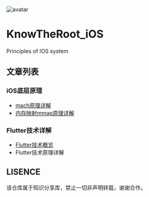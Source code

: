 ![avatar](https://github.com/knowtheroot/KnowTheRoot_iOS/blob/master/Resources/Imgs/Main_Banner.png)
# KnowTheRoot_iOS
Principles of IOS system

## 文章列表

### iOS底层原理  
- [mach原理详解](https://github.com/knowtheroot/KnowTheRoot_iOS/blob/master/%E5%BA%95%E5%B1%82%E7%B3%BB%E7%BB%9F/Mach%E8%AF%A6%E8%A7%A3.md)
- [内存映射mmap原理详解](https://github.com/knowtheroot/KnowTheRoot_iOS/blob/master/%E5%BA%95%E5%B1%82%E7%B3%BB%E7%BB%9F/%E5%86%85%E5%AD%98%E6%98%A0%E5%B0%84mmap%E8%AF%A6%E8%A7%A3.md)

### Flutter技术详解
- [Flutter技术概览](https://github.com/knowtheroot/KnowTheRoot_iOS/blob/master/%E8%B7%A8%E5%B9%B3%E5%8F%B0%E5%8E%9F%E7%90%86%E8%AF%A6%E8%A7%A3/Flutter%E6%8A%80%E6%9C%AF%E6%A6%82%E8%A7%88.md)
- Flutter技术原理详解

## LISENCE
该仓库属于知识分享库，禁止一切非声明转载，谢谢合作。
